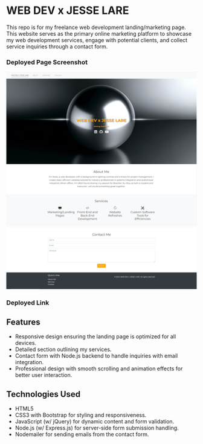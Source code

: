 # WEB DEV x JESSE LARE

This repo is for my freelance web development landing/marketing page. This website serves as the primary online marketing platform to showcase my web development services, engage with potential clients, and collect service inquiries through a contact form.

### Deployed Page Screenshot
![screenshot](/assets/images/screeny.png)
![screenshot2](/assets/images/screeny2.png)
![screenshot3](/assets/images/screeny3.png)

### Deployed Link


## Features

- Responsive design ensuring the landing page is optimized for all devices.
- Detailed section outlining my services.
- Contact form with Node.js backend to handle inquiries with email integration.
- Professional design with smooth scrolling and animation effects for better user interaction.

## Technologies Used

- HTML5
- CSS3 with Bootstrap for styling and responsiveness.
- JavaScript (w/ jQuery) for dynamic content and form validation.
- Node.js (w/ Express.js) for server-side form submission handling.
- Nodemailer for sending emails from the contact form.

